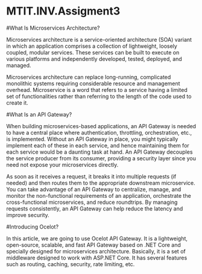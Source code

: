 # MTIT.INV.Assigment3

#What Is Microservices Architecture?


Microservices architecture is a service-oriented architecture (SOA) variant in which an application comprises a collection of lightweight, loosely coupled, modular services. These services can be built to execute on various platforms and independently developed, tested, deployed, and managed.

Microservices architecture can replace long-running, complicated monolithic systems requiring considerable resource and management overhead. Microservice is a word that refers to a service having a limited set of functionalities rather than referring to the length of the code used to create it.


#What Is an API Gateway?

When building microservices-based applications, an API Gateway is needed to have a central place where authentication, throttling, orchestration, etc., is implemented. Without an API Gateway in place, you might typically implement each of these in each service, and hence maintaining them for each service would be a daunting task at hand. An API Gateway decouples the service producer from its consumer, providing a security layer since you need not expose your microservices directly.

As soon as it receives a request, it breaks it into multiple requests (if needed) and then routes them to the appropriate downstream microservice. You can take advantage of an API Gateway to centralize, manage, and monitor the non-functional requirements of an application, orchestrate the cross-functional microservices, and reduce roundtrips. By managing requests consistently, an API Gateway can help reduce the latency and improve security.



#Introducing Ocelot?

In this article, we are going to use Ocelot API Gateway. It is a lightweight, open-source, scalable, and fast API Gateway based on .NET Core and specially designed for microservices architecture. Basically, it is a set of middleware designed to work with ASP.NET Core. It has several features such as routing, caching, security, rate limiting, etc.



